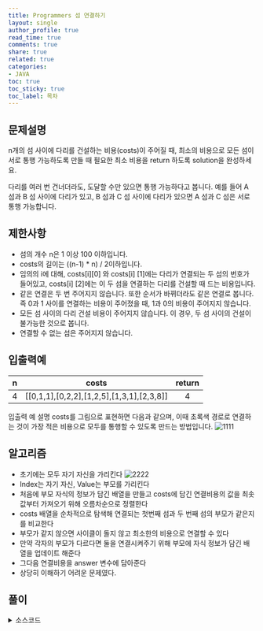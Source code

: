 ```yaml
---
title: Programmers 섬 연결하기
layout: single
author_profile: true
read_time: true
comments: true
share: true
related: true
categories:
- JAVA
toc: true
toc_sticky: true
toc_label: 목차
---
```


## 문제설명
n개의 섬 사이에 다리를 건설하는 비용(costs)이 주어질 때, 최소의 비용으로 모든 섬이 서로 통행 가능하도록 만들 때 필요한 최소 비용을 return 하도록 solution을 완성하세요.

다리를 여러 번 건너더라도, 도달할 수만 있으면 통행 가능하다고 봅니다. 예를 들어 A 섬과 B 섬 사이에 다리가 있고, B 섬과 C 섬 사이에 다리가 있으면 A 섬과 C 섬은 서로 통행 가능합니다.


## 제한사항
- 섬의 개수 n은 1 이상 100 이하입니다. <br>
- costs의 길이는 ((n-1) * n) / 2이하입니다. <br>
- 임의의 i에 대해, costs[i][0] 와 costs[i] [1]에는 다리가 연결되는 두 섬의 번호가 들어있고, costs[i] [2]에는 이 두 섬을 연결하는 다리를 건설할 때 드는 비용입니다.<br>
- 같은 연결은 두 번 주어지지 않습니다. 또한 순서가 바뀌더라도 같은 연결로 봅니다. 즉 0과 1 사이를 연결하는 비용이 주어졌을 때, 1과 0의 비용이 주어지지 않습니다.<br>
- 모든 섬 사이의 다리 건설 비용이 주어지지 않습니다. 이 경우, 두 섬 사이의 건설이 불가능한 것으로 봅니다.<br>
- 연결할 수 없는 섬은 주어지지 않습니다.<br>


## 입출력예

|n|costs|return|
|:-------------------------:|:-------------------------------:|:-------------------------------:|
|4|[[0,1,1],[0,2,2],[1,2,5],[1,3,1],[2,3,8]]|4|


입출력 예 설명
costs를 그림으로 표현하면 다음과 같으며, 이때 초록색 경로로 연결하는 것이 가장 적은 비용으로 모두를 통행할 수 있도록 만드는 방법입니다.
![1111](https://user-images.githubusercontent.com/37354978/103546404-47dc5a00-4ee6-11eb-8fab-bc7797161fb6.PNG)

## 알고리즘
- 초기에는 모두 자기 자신을 가리킨다 
![2222](https://user-images.githubusercontent.com/37354978/103556587-5d0cb500-4ef5-11eb-98c3-6947c20e7d1d.PNG)
- Index는 자기 자신, Value는 부모를 가리킨다 <br>
- 처음에 부모 자식의 정보가 담긴 배열을 만들고 costs에 담긴 연결비용의 값을 최솟값부터 가져오기 위해 오름차순으로 정렬한다 <br>
- costs 배열을 순차적으로 탐색해 연결되는 첫번째 섬과 두 번째 섬의 부모가 같은지를 비교한다 <br>
- 부모가 같지 않으면 사이클이 돌지 않고 최소한의 비용으로 연결할 수 있다 <br>
- 만약 각자의 부모가 다르다면 둘을 연결시켜주기 위해 부모에 자식 정보가 담긴 배열을 업데이트 해준다<br>
- 그다음 연결비용을 answer 변수에 담아준다<br>
- 상당히 이해하기 어려운 문제였다. <br>

## 풀이

<details>
<summary>소스코드</summary>
<div markdown="1">

```java
import java.util.*;

// 크루스칼 알고리즘
class Solution {
    int[] findparent; // 부모와 자식의 정보가 담긴 배열
    
    public int find(int child) {    // 부모 찾기
        if(findparent[child] == child) {
            return child;
        }else {
            return findparent[child] = find(findparent[child]);
        }
    }
    
    public int solution(int n, int[][] costs) {
        Arrays.sort(costs, new Comparator<int[]>() { //가중치 기준으로 오름차순 
                                                    // new Comparator<>안에 int[]넣기
            @Override                               // Override된 메소드에는 Integer를 사용해서 변수 만들기 
            public int compare(int[] o1, int[] o2) {
                Integer a = o1[2];
                Integer b = o2[2];
                return a.compareTo(b);
            }
        });
        
        findparent = new int[n];    // 초기배열에서 부모는 자기자신
        for(int i = 0; i < n; i++){
            findparent[i] = i;
        }
        
        int answer = 0;
        for(int i = 0; i < costs.length; i++){
            int firstIsland = find(costs[i][0]);
            int SecondIsland = find(costs[i][1]);
            if(firstIsland != SecondIsland) {   // 부모가 같지 않다면 연결이 안된 최솟값이므로
                findparent[SecondIsland] = firstIsland; //연결
                answer += costs[i][2];
            }
        }
        return answer;      
    }
}
```
</div>
</details>

